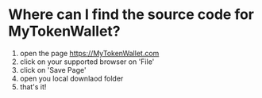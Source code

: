# Where can I find the source code for MyTokenWallet?

1. open the page https://MyTokenWallet.com
2. click on your supported browser on 'File'
3. click on 'Save Page'
4. open you local downlaod folder
5. that's it!
